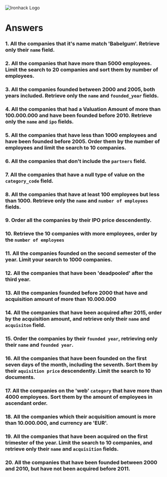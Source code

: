 ![Ironhack Logo](https://i.imgur.com/1QgrNNw.png)

# Answers

### 1. All the companies that it's name match 'Babelgum'. Retrieve only their `name` field.

<!-- 
query: {name:"Babelgum"}
projection: {name:1,_id:0}
 -->

### 2. All the companies that have more than 5000 employees. Limit the search to 20 companies and sort them by **number of employees**.

<!-- 
query: {number_of_employees : $gt : "5000"}}
sort: {number_of_employees : 1}
limit: 20
 -->

### 3. All the companies founded between 2000 and 2005, both years included. Retrieve only the `name` and `founded_year` fields.

<!-- 
query: {founded_year:{$gt:2000,$lt:2005}}
project: {name:1,founded_year:1,_id : 0}
sort: {number_of_employees : 1}
 -->

### 4. All the companies that had a Valuation Amount of more than 100.000.000 and have been founded before 2010. Retrieve only the `name` and `ipo` fields.

<!-- 
query: {founded_year:{$lt:2010},"ipo.valuation_amount":{$gt:100000000}} 
project: {name:1,ipo:1,_id:0}

 -->

### 5. All the companies that have less than 1000 employees and have been founded before 2005. Order them by the number of employees and limit the search to 10 companies.

<!-- 
query:{number_of_employees : {$lt:1000}, founded_year:{$lt:2005}}
sort: {number_of_employees : 1}
limit: 10
 -->

### 6. All the companies that don't include the `partners` field.

<!-- 
query: {partners : {$ne : ""} }
 -->

### 7. All the companies that have a null type of value on the `category_code` field.

<!-- 
query:{category_code : null } 
-->

### 8. All the companies that have at least 100 employees but less than 1000. Retrieve only the `name` and `number of employees` fields.

<!-- 
query:{number_of_employees : {$gt:100,$lt:1000}, founded_year:{$lt:2005}} 
project: {name:1,number_of_employees : 1,_id:0}
 -->

### 9. Order all the companies by their IPO price descendently.

<!-- 
sort: {ipo:-1} 
-->

### 10. Retrieve the 10 companies with more employees, order by the `number of employees`

<!-- 
sort: {number_of_employees : -1}
limit: 10
 -->

### 11. All the companies founded on the second semester of the year. Limit your search to 1000 companies.

<!-- 
query: {founded_month : {$gt:7,$lt:12}} 
limit:1000
 -->

### 12. All the companies that have been 'deadpooled' after the third year.

<!-- 
query: {deadpooled_year: {$gt:3}} 
 -->

### 13. All the companies founded before 2000 that have and acquisition amount of more than 10.000.000

<!-- 
query:{founded_year:{$lt:2000},"acquisition.price_amount":{$gt:10000000}}
 -->

### 14. All the companies that have been acquired after 2015, order by the acquisition amount, and retrieve only their `name` and `acquisiton` field.

<!-- 
query: {"acquisitions.acquired_year":{$gt:2015}}
project: {name:1,acquisition:1,_id:0}
sort: {"acquisition.price_amount":1}
 -->

### 15. Order the companies by their `founded year`, retrieving only their `name` and `founded year`.

<!-- 
project: {name:1,founded_year:1,_id:0}
sort: {founded_year:1}
 -->

### 16. All the companies that have been founded on the first seven days of the month, including the seventh. Sort them by their `aquisition price` descendently. Limit the search to 10 documents.

<!-- 
query: {founded_day: {$lt:8}}
sort: {"acquisitions.price_amount":-1}
limit:10
 -->

### 17. All the companies on the 'web' `category` that have more than 4000 employees. Sort them by the amount of employees in ascendant order.

<!-- 
query: {category_code:"web", number_of_employees: {$gt:4000}}
sort:{number_of_employees: 1}
 -->

### 18. All the companies which their acquisition amount is more than 10.000.000, and currency are 'EUR'.

<!-- 
query: {"acquisition.price_amount":{$gt:10000000},"acquisitions.price_currency_code":"EUR"}
 -->

### 19. All the companies that have been acquired on the first trimester of the year. Limit the search to 10 companies, and retrieve only their `name` and `acquisition` fields.

<!-- 

query: {"acquisitions.acquired_month":   {$gt:1,$lt:4}  }
project: {name:1,_id:0,acquisition:1}
limit:10
 -->

### 20. All the companies that have been founded between 2000 and 2010, but have not been acquired before 2011.

<!-- 
query: {"acquisitions.acquired_year":{$gt:2011},  founded_year:   {$gt:2000,$lt:2010} }

 -->
